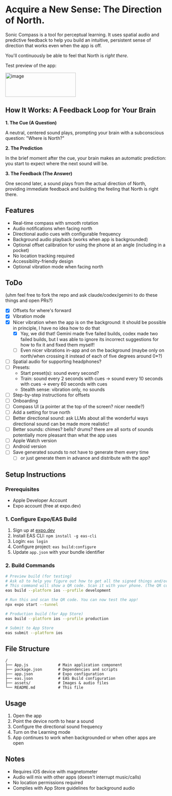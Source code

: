 # Acquire a New Sense: The Direction of North.

Sonic Compass is a tool for perceptual learning. It uses spatial audio and predictive feedback to help you build an intuitive, persistent sense of direction that works even when the app is off.

You'll continuously be able to feel that North is *right there*.

Test preview of the app:

[<img width="220" height="75" alt="image" src="https://github.com/user-attachments/assets/e1a7b56e-e7be-4bee-9bf5-7af56c1e7770" />](https://testflight.apple.com/join/sUKCjAyP)

## How It Works: A Feedback Loop for Your Brain

**1. The Cue (A Question)**

A neutral, centered sound plays, prompting your brain with a subconscious question: "Where is North?"

**2. The Prediction**

In the brief moment after the cue, your brain makes an automatic prediction: you start to expect where the next sound will be.

**3. The Feedback (The Answer)**

One second later, a sound plays from the actual direction of North, providing immediate feedback and building the feeling that North is right there.

## Features

- Real-time compass with smooth rotation
- Audio notifications when facing north
- Directional audio cues with configurable frequency
- Background audio playback (works when app is backgrounded)
- Optional offset calibration for using the phone at an angle (including in a pocket)
- No location tracking required
- Accessibility-friendly design
- Optional vibration mode when facing north

## ToDo

(uhm feel free to fork the repo and ask claude/codex/gemini to do these things and open PRs?)

- [x] Offsets for where's forward
- [x] Vibration mode
- [x] Nicer vibration when the app is on the background: it should be possible in principle, I have no idea how to do that
  - [x] Yay, we did that! Gemini made five failed builds, codex made two failed builds, but I was able to ignore its incorrect suggestions for how to fix it and fixed them myself! 
  - [ ] Even nicer vibrations in-app and on the background (maybe only on north/when crossing it instead of each of five degrees around 0*?)
- [ ] Spatial audio for supporting headphones?
- [ ] Presets:
  - Start preset(s): sound every second?
  - Train: sound every 2 seconds with cues -> sound every 10 seconds with cues -> every 60 seconds with cues
  - Stealth sense: vibration only, no sounds
- [ ] Step-by-step instructions for offsets
- [ ] Onboarding
- [ ] Compass UI (a pointer at the top of the screen? nicer needle?)
- [ ] Add a setting for true north
- [ ] Better directional sound: ask LLMs about all the wonderful ways directional sound can be made more realistic!
- [ ] Better sounds: chimes? bells? drums? there are all sorts of sounds potentially more pleasant than what the app uses
- [ ] Apple Watch version
- [ ] Android version
- [ ] Save generated sounds to not have to generate them every time
  - [ ] or just generate them in advance and distribute with the app?

## Setup Instructions

### Prerequisites

- Apple Developer Account
- Expo account (free at expo.dev)

### 1. Configure Expo/EAS Build

1. Sign up at [expo.dev](https://expo.dev)
2. Install EAS CLI: `npm install -g eas-cli`
3. Login: `eas login`
4. Configure project: `eas build:configure`
5. Update `app.json` with your bundle identifier

### 2. Build Commands

```bash
# Preview build (for testing)
# Ask o3 to help you figure out how to get all the signed things and/or follow Expo instructions.
# This command will show a QR code. Scan it with your phone. (The QR code is also available in Builds on Expo.)
eas build --platform ios --profile development

# Run this and scan the QR code. You can now test the app!
npx expo start --tunnel

# Production build (for App Store)
eas build --platform ios --profile production

# Submit to App Store
eas submit --platform ios
```

## File Structure

```
/
├── App.js             # Main application component
├── package.json       # Dependencies and scripts
├── app.json           # Expo configuration
├── eas.json           # EAS Build configuration
├── assets/            # Images & audio files
└── README.md          # This file
```

## Usage

1. Open the app
2. Point the device north to hear a sound
3. Configure the directional sound frequency
4. Turn on the Learning mode
5. App continues to work when backgrounded or when other apps are open

## Notes

- Requires iOS device with magnetometer
- Audio will mix with other apps (doesn't interrupt music/calls)
- No location permissions required
- Complies with App Store guidelines for background audio
